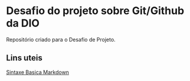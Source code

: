 # Desafio do projeto sobre Git/Github da DIO
Repositório criado para o Desafio de Projeto.


## Lins uteis
[Sintaxe Basica Markdown](https://www.markdownguide.org/basic-syntax/)
